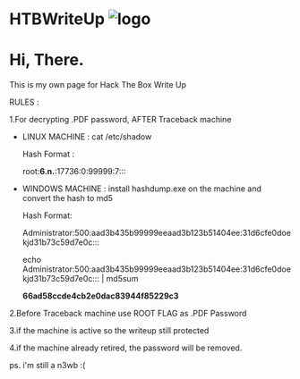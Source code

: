 # HTBWriteUp ![logo](https://www.google.com/url?sa=i&url=https%3A%2F%2Fwww.hackthebox.eu%2F&psig=AOvVaw1gqilzE0A7iZeh4F1dZMlZ&ust=1600611675767000&source=images&cd=vfe&ved=0CAIQjRxqFwoTCKj81aS19esCFQAAAAAdAAAAABAD)
# Hi, There.

This is my own page for Hack The Box Write Up

RULES :

1.For decrypting .PDF password, AFTER Traceback machine 
- LINUX MACHINE : cat /etc/shadow

  Hash Format :

  root:<b>$6$.n.</b>:17736:0:99999:7:::

- WINDOWS MACHINE : install hashdump.exe on the machine and convert the hash to md5

  Hash Format:

  Administrator:500:aad3b435b99999eeaad3b123b51404ee:31d6cfe0doekjd31b73c59d7e0c:::

  echo Administrator:500:aad3b435b99999eeaad3b123b51404ee:31d6cfe0doekjd31b73c59d7e0c::: | md5sum

  <b>66ad58ccde4cb2e0dac83944f85229c3</b>

2.Before Traceback machine use ROOT FLAG as .PDF Password

3.if the machine is active so the writeup still protected

4.if the machine already retired, the password will be removed.



ps. i'm still a n3wb :(
